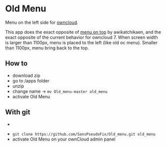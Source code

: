 Old Menu
===========

Menu on the left side for [owncloud](http://owncloud.org/).

This app does the exact opposite of [menu on top](https://github.com/awikatchikaen/menu_on_top) by awikatchikaen, and
the exact opposite of the current behavior for owncloud 7.
When screen width is larger than 1100px, menu is placed to the left (like old oc menu). Smaller than 1100px, menu bring back
to the top.

## How to

* download zip
* go to /apps folder
* unzip
* change name -> ````mv Old_menu-master old_menu````
* activate Old Menu

## With git

* ````cd apps/
* ````git clone https://github.com/SansPseudoFix/Old_menu.git old_menu````
* activate Old Menu on your ownCloud admin panel